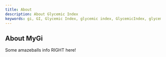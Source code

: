 ```yaml
---
title: About
description: About Glycemic Index
keywords: gi, GI, Glycemic Index, glycemic index, GlycemicIndex, glycemicindex
---
```


## About MyGi

Some amazeballs info RIGHT here!
